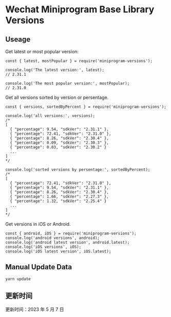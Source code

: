 
# Wechat Miniprogram Base Library Versions

## Useage

Get latest or most popular version:

```;
const { latest, mostPopular } = require('miniprogram-versions');

console.log('The latest version:', latest);
// 2.31.1

console.log('The most popular version:', mostPopular);
// 2.31.0

```

Get all versions sorted by version or persentage.

```
const { versions, sortedByPercent } = require('miniprogram-versions');

console.log('all versions:', versions);
/*
[
  { "percentage": 9.54, "sdkVer": "2.31.1" },
  { "percentage": 72.41, "sdkVer": "2.31.0" },
  { "percentage": 8.26, "sdkVer": "2.30.4" },
  { "percentage": 0.09, "sdkVer": "2.30.3" },
  { "percentage": 0.03, "sdkVer": "2.30.2" }
  ...
]
*/

console.log('sorted versions by persentage:', sortedByPercent);
/*
[
  { "percentage": 72.41, "sdkVer": "2.31.0" },
  { "percentage": 9.54, "sdkVer": "2.31.1" },
  { "percentage": 8.26, "sdkVer": "2.30.4" },
  { "percentage": 1.66, "sdkVer": "2.27.3" },
  { "percentage": 1.32, "sdkVer": "2.25.4" }
  ...
]
*/
```

Get versions in iOS or Android.

```
const { android, iOS } = require('miniprogram-versions');
console.log('android versions', android);
console.log('android latest version', android.latest);
console.log('iOS versions', iOS);
console.log('iOS latest version', iOS.latest);
```

## Manual Update Data

```
yarn update
```

## 更新时间

更新时间：2023 年 5 月 7 日
